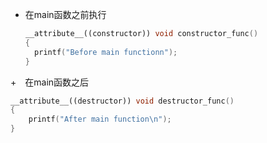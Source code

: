 + 在main函数之前执行

  ```cpp
  __attribute__((constructor)) void constructor_func()
  {
  	printf("Before main functionn");    
  }
  ```

  

+　在main函数之后

  ```cpp
  __attribute__((destructor)) void destructor_func()
  {
      printf("After main function\n");
  }
  ```
